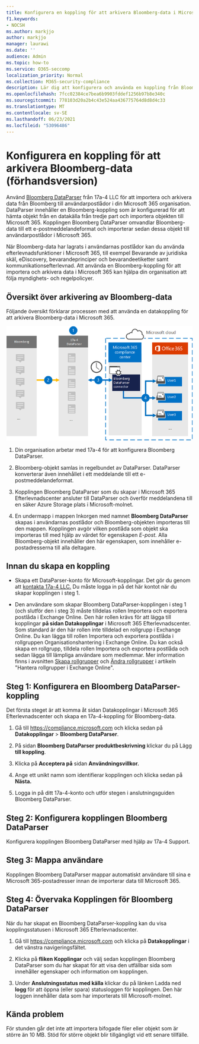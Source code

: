 ```yaml
---
title: Konfigurera en koppling för att arkivera Bloomberg-data i Microsoft 365
f1.keywords:
- NOCSH
ms.author: markjjo
author: markjjo
manager: laurawi
ms.date: ''
audience: Admin
ms.topic: how-to
ms.service: O365-seccomp
localization_priority: Normal
ms.collection: M365-security-compliance
description: Lär dig att konfigurera och använda en koppling från Bloomberg DataParser 17a-4 för att importera och arkivera Bloomberg-data i Microsoft 365.
ms.openlocfilehash: 7fcc02384ce7bea6b9903fddef1256b97b8e340c
ms.sourcegitcommit: 778103d20a2b4c43e524aa436775764d8d8d4c33
ms.translationtype: MT
ms.contentlocale: sv-SE
ms.lasthandoff: 06/23/2021
ms.locfileid: "53096486"
---
```

# <a name="set-up-a-connector-to-archive-bloomberg-data-preview"></a>Konfigurera en koppling för att arkivera Bloomberg-data (förhandsversion)

Använd [Bloomberg DataParser](https://www.17a-4.com/Bloomberg-dataparser/) från 17a-4 LLC för att importera och arkivera data från Bloomberg till användarpostlådor i din Microsoft 365 organisation. DataParser innehåller en Bloomberg-koppling som är konfigurerad för att hämta objekt från en datakälla från tredje part och importera objekten till Microsoft 365. Kopplingen Bloomberg DataParser omvandlar Bloomberg-data till ett e-postmeddelandeformat och importerar sedan dessa objekt till användarpostlådor i Microsoft 365.

När Bloomberg-data har lagrats i användarnas postlådor kan du använda efterlevnadsfunktioner i Microsoft 365, till exempel Bevarande av juridiska skäl, eDiscovery, bevarandeprinciper och bevarandeetiketter samt kommunikationsefterlevnad. Att använda en Bloomberg-koppling för att importera och arkivera data i Microsoft 365 kan hjälpa din organisation att följa myndighets- och regelpolicyer.

## <a name="overview-of-archiving-bloomberg-data"></a>Översikt över arkivering av Bloomberg-data

Följande översikt förklarar processen med att använda en datakoppling för att arkivera Bloomberg-data i Microsoft 365.

![Arkivering av arbetsflöde för Bloomberg-data från 17a-4](../media/BloombergDataParserConnectorWorkflow.png)

1. Din organisation arbetar med 17a-4 för att konfigurera Bloomberg DataParser.

2. Bloomberg-objekt samlas in regelbundet av DataParser. DataParser konverterar även innehållet i ett meddelande till ett e-postmeddelandeformat.

3. Kopplingen Bloomberg DataParser som du skapar i Microsoft 365 Efterlevnadscenter ansluter till DataParser och överför meddelandena till en säker Azure Storage plats i Microsoft-molnet.

4. En undermapp i mappen Inkorgen med namnet **Bloomberg DataParser** skapas i användarnas postlådor och Bloomberg-objekten importeras till den mappen. Kopplingen avgör vilken postlåda som objekt ska importeras till med hjälp av värdet för egenskapen *E-post.* Alla Bloomberg-objekt innehåller den här egenskapen, som innehåller e-postadresserna till alla deltagare.

## <a name="before-you-set-up-a-connector"></a>Innan du skapa en koppling

- Skapa ett DataParser-konto för Microsoft-kopplingar. Det gör du genom att [kontakta 17a-4 LLC.](https://www.17a-4.com/contact/) Du måste logga in på det här kontot när du skapar kopplingen i steg 1.

- Den användare som skapar Bloomberg DataParser-kopplingen i steg 1 (och slutför den i steg 3) måste tilldelas rollen Importera och exportera postlåda i Exchange Online. Den här rollen krävs för att lägga till kopplingar **på sidan Datakopplingar** i Microsoft 365 Efterlevnadscenter. Som standard är den här rollen inte tilldelad en rollgrupp i Exchange Online. Du kan lägga till rollen Importera och exportera postlåda i rollgruppen Organisationshantering i Exchange Online. Du kan också skapa en rollgrupp, tilldela rollen Importera och exportera postlåda och sedan lägga till lämpliga användare som medlemmar. Mer information finns i avsnitten [Skapa rollgrupper](/Exchange/permissions-exo/role-groups#create-role-groups) och [Ändra rollgrupper](/Exchange/permissions-exo/role-groups#modify-role-groups) i artikeln "Hantera rollgrupper i Exchange Online".

## <a name="step-1-set-up-a-bloomberg-dataparser-connector"></a>Steg 1: Konfigurera en Bloomberg DataParser-koppling

Det första steget är att komma åt sidan Datakopplingar i Microsoft 365 Efterlevnadscenter och skapa en 17a-4-koppling för Bloomberg-data.

1. Gå till <https://compliance.microsoft.com> och klicka sedan på **Datakopplingar**  >  **Bloomberg DataParser**.

2. På sidan **Bloomberg DataParser produktbeskrivning** klickar du på Lägg **till koppling**.

3. Klicka på **Acceptera på** sidan **Användningsvillkor.**

4. Ange ett unikt namn som identifierar kopplingen och klicka sedan på **Nästa.**

5. Logga in på ditt 17a-4-konto och utför stegen i anslutningsguiden Bloomberg DataParser.

## <a name="step-2-configure-the-bloomberg-dataparser-connector"></a>Steg 2: Konfigurera kopplingen Bloomberg DataParser

Konfigurera kopplingen Bloomberg DataParser med hjälp av 17a-4 Support.

## <a name="step-3-map-users"></a>Steg 3: Mappa användare

Kopplingen Bloomberg DataParser mappar automatiskt användare till sina e Microsoft 365-postadresser innan de importerar data till Microsoft 365.

## <a name="step-4-monitor-the-bloomberg-dataparser-connector"></a>Steg 4: Övervaka Kopplingen för Bloomberg DataParser

När du har skapat en Bloomberg DataParser-koppling kan du visa kopplingsstatusen i Microsoft 365 Efterlevnadscenter.

1. Gå till <https://compliance.microsoft.com> och klicka på **Datakopplingar** i det vänstra navigeringsfältet.

2. Klicka på **fliken Kopplingar** och välj sedan kopplingen Bloomberg DataParser som du har skapat för att visa den utfällbar sida som innehåller egenskaper och information om kopplingen.

3. Under **Anslutningsstatus med källa** klickar du på länken Ladda ned **logg** för att öppna (eller spara) statusloggen för kopplingen. Den här loggen innehåller data som har importerats till Microsoft-molnet.

## <a name="known-issues"></a>Kända problem

För stunden går det inte att importera bifogade filer eller objekt som är större än 10 MB. Stöd för större objekt blir tillgängligt vid ett senare tillfälle.
